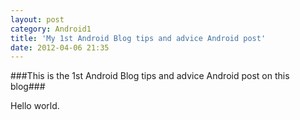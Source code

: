 ```yaml
---
layout: post
category: Android1
title: 'My 1st Android Blog tips and advice Android post'
date: 2012-04-06 21:35
---
```

###This is the 1st Android Blog tips and advice Android post on this blog###

Hello world.


